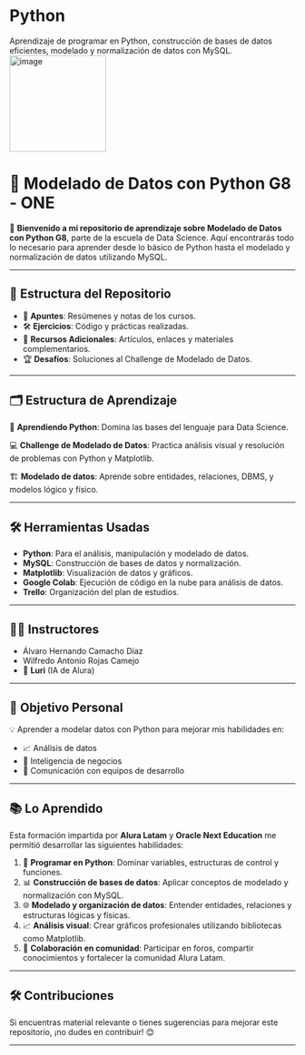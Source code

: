 # Python
Aprendizaje de programar en Python, construcción de bases de datos eficientes, modelado y normalización de datos con MySQL.
<img width="170" alt="image" src="https://github.com/user-attachments/assets/8422903a-e29d-4dfc-b449-456d117b802f" />


# 🐍 Modelado de Datos con Python G8 - ONE

🚀 **Bienvenido a mi repositorio de aprendizaje sobre Modelado de Datos con Python G8**, parte de la escuela de Data Science. Aquí encontrarás todo lo necesario para aprender desde lo básico de Python hasta el modelado y normalización de datos utilizando MySQL. 

---

## 🌟 **Estructura del Repositorio**

- 📂 **Apuntes**: Resúmenes y notas de los cursos.
- 🛠️ **Ejercicios**: Código y prácticas realizadas.
- 🔗 **Recursos Adicionales**: Artículos, enlaces y materiales complementarios.
- 🏆 **Desafíos**: Soluciones al Challenge de Modelado de Datos.

---

## 🗂️ **Estructura de Aprendizaje**

🐍 **Aprendiendo Python**: Domina las bases del lenguaje para Data Science.

💻 **Challenge de Modelado de Datos**: Practica análisis visual y resolución de problemas con Python y Matplotlib.

🏗️ **Modelado de datos**: Aprende sobre entidades, relaciones, DBMS, y modelos lógico y físico.

---

## 🛠️ **Herramientas Usadas**

- **Python**: Para el análisis, manipulación y modelado de datos.  
- **MySQL**: Construcción de bases de datos y normalización.  
- **Matplotlib**: Visualización de datos y gráficos.  
- **Google Colab**: Ejecución de código en la nube para análisis de datos.  
- **Trello**: Organización del plan de estudios.  

---

## 👩‍🏫 **Instructores**

- Álvaro Hernando Camacho Díaz  
- Wilfredo Antonio Rojas Camejo  
- 🤖 **Luri** (IA de Alura)  

---

## 🎯 **Objetivo Personal**

💡 Aprender a modelar datos con Python para mejorar mis habilidades en:
- 📈 Análisis de datos
- 💼 Inteligencia de negocios
- 🤝 Comunicación con equipos de desarrollo

---

## 📚 **Lo Aprendido**

Esta formación impartida por **Alura Latam** y **Oracle Next Education** me permitió desarrollar las siguientes habilidades:
1. 🐍 **Programar en Python**: Dominar variables, estructuras de control y funciones.
2. 📊 **Construcción de bases de datos**: Aplicar conceptos de modelado y normalización con MySQL.
3. 🌐 **Modelado y organización de datos**: Entender entidades, relaciones y estructuras lógicas y físicas.
4. 📈 **Análisis visual**: Crear gráficos profesionales utilizando bibliotecas como Matplotlib.
5. 🤝 **Colaboración en comunidad**: Participar en foros, compartir conocimientos y fortalecer la comunidad Alura Latam.

---


## 🛠️ **Contribuciones**

Si encuentras material relevante o tienes sugerencias para mejorar este repositorio, ¡no dudes en contribuir! 😊

---

